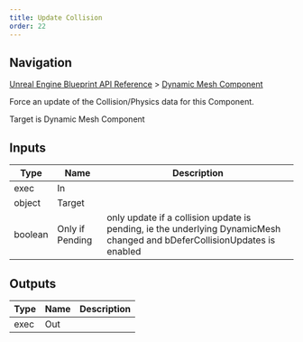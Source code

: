 ```yaml
---
title: Update Collision
order: 22
---
```

## Navigation

[Unreal Engine Blueprint API Reference](https://dev.epicgames.com/documentation/en-us/unreal-engine/BlueprintAPI) > [Dynamic Mesh Component](https://dev.epicgames.com/documentation/en-us/unreal-engine/BlueprintAPI/DynamicMeshComponent)

Force an update of the Collision/Physics data for this Component.

Target is Dynamic Mesh Component

## Inputs

| Type | Name | Description |
| --- | --- | --- |
| exec | In |  |
| object | Target |  |
| boolean | Only if Pending | only update if a collision update is pending, ie the underlying DynamicMesh changed and bDeferCollisionUpdates is enabled |

## Outputs

| Type | Name | Description |
| --- | --- | --- |
| exec | Out |  |
